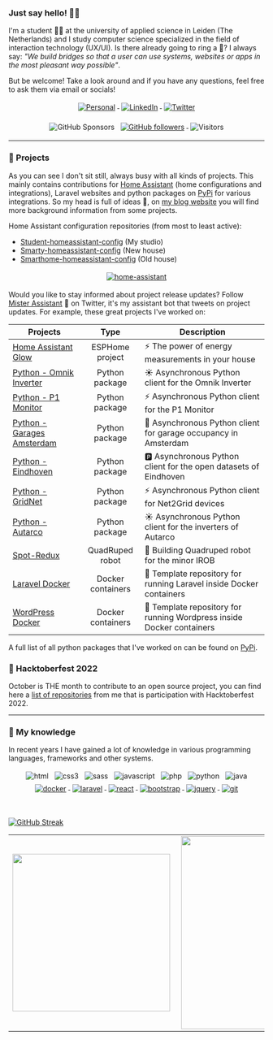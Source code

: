 ### Just say hello! 🤙🏻

I'm a student 👨‍🎓 at the university of applied science in Leiden (The Netherlands) and I study computer science specialized in the field of interaction technology (UX/UI). Is there already going to ring a 🔔? I always say: _"We build bridges so that a user can use systems, websites or apps in the most pleasant way possible"_.

But be welcome! Take a look around and if you have any questions, feel free to ask them via email or socials!

<p align="center">
    <a href="https://student-techlife.com">
        <img src="https://raw.githubusercontent.com/MikeCodesDotNET/MikeCodesDotNET/a8abbf37441f3253f74ea255a47f289208d7568c/Resources/personalBlog.svg" alt="Personal" style="vertical-align:top; margin:4px">
    </a>
    <a href="https://www.linkedin.com/in/klaasschoute">
        <img src="https://raw.githubusercontent.com/klaasnicolaas/ColoredBadges/master/svg/social/linkedin.svg" alt="LinkedIn" style="vertical-align:top; margin:4px">
    </a>
    <a href="https://twitter.com/klaasnicolaas">
        <img src="https://raw.githubusercontent.com/klaasnicolaas/ColoredBadges/master/svg/social/twitter.svg" alt="Twitter" style="vertical-align:top; margin:4px">
    </a>
</p>
<p align="center">
    <img alt="GitHub Sponsors" src="https://img.shields.io/github/sponsors/klaasnicolaas" style="vertical-align:top; margin:4px">
    <a href="https://user-badge.committers.top/netherlands_private/klaasnicolaas">
        <img alt="GitHub followers" src="https://user-badge.committers.top/netherlands_private/klaasnicolaas.svg" style="vertical-align:top; margin:4px">
    </a>
    <img alt="Visitors" src="https://visitor-badge.glitch.me/badge?page_id=klaasnicolaas.visitor-badge&left_text=My%20Page%20Visitors" style="vertical-align:top; margin:4px">
</p>

---
### 🚀 Projects

As you can see I don't sit still, always busy with all kinds of projects. This mainly contains contributions for [Home Assistant][home-assistant] (home configurations and integrations), Laravel websites and python packages on [PyPi][pypi] for various integrations. So my head is full of ideas 🤯, on [my blog website][website] you will find more background information from some projects.

Home Assistant configuration repositories (from most to least active):

- [Student-homeassistant-config][student-config] (My studio)
- [Smarty-homeassistant-config][smarty-config] (New house)
- [Smarthome-homeassistant-config][smarthome-config] (Old house)

<p align="center">
    <a href="https://www.home-assistant.io">
        <img src="https://raw.githubusercontent.com/klaasnicolaas/ColoredBadges/prod/svg/dev/tools/home_assistant_blue.svg" alt="home-assistant" style="vertical-align:top; margin:4px">
    </a>
</p>

Would you like to stay informed about project release updates? Follow [Mister Assistant][mister-assistant] 🤖 on Twitter, it's my assistant bot that tweets on project updates. For example, these great projects I've worked on:

| Projects | Type | Description |
|----------|:----:|-------------|
| [Home Assistant Glow](https://github.com/klaasnicolaas/home-assistant-glow) | ESPHome project | ⚡ The power of energy measurements in your house |
| [Python - Omnik Inverter](https://github.com/klaasnicolaas/python-omnikinverter) | Python package | ☀️ Asynchronous Python client for the Omnik Inverter |
| [Python - P1 Monitor](https://github.com/klaasnicolaas/python-p1monitor) | Python package | ⚡ Asynchronous Python client for the P1 Monitor |
| [Python - Garages Amsterdam](https://github.com/klaasnicolaas/python-garages-amsterdam) | Python package | 🚗 Asynchronous Python client for garage occupancy in Amsterdam |
| [Python - Eindhoven](https://github.com/klaasnicolaas/python-eindhoven) | Python package | 🅿️ Asynchronous Python client for the open datasets of Eindhoven |
| [Python - GridNet](https://github.com/klaasnicolaas/python-gridnet) | Python package | ⚡ Asynchronous Python client for Net2Grid devices |
| [Python - Autarco](https://github.com/klaasnicolaas/python-autarco) | Python package | ☀️ Asynchronous Python client for the inverters of Autarco |
| [Spot-Redux](https://github.com/klaasnicolaas/Spot-Redux) | QuadRuped robot | 🤖 Building Quadruped robot for the minor IROB |
| [Laravel Docker](https://github.com/klaasnicolaas/laravel-docker) | Docker containers | 🐳 Template repository for running Laravel inside Docker containers |
| [WordPress Docker](https://github.com/klaasnicolaas/wordpress-docker) | Docker containers | 🐋 Template repository for running Wordpress inside Docker containers |

A full list of all python packages that I've worked on can be found on [PyPi](https://pypi.org/user/klaasnicolaas/).

### 🔨 Hacktoberfest 2022

October is THE month to contribute to an open source project, you can find here a [list of repositories][list-hacktoberfest] from me that is participation with Hacktoberfest 2022.

---

### 🌠 My knowledge

In recent years I have gained a lot of knowledge in various programming languages, frameworks and other systems.

<p align="center">
    <img src="https://raw.githubusercontent.com/klaasnicolaas/ColoredBadges/master/svg/dev/languages/html.svg" alt="html" style="vertical-align:top; margin:4px">
    <img src="https://raw.githubusercontent.com/klaasnicolaas/ColoredBadges/master/svg/dev/languages/css3.svg" alt="css3" style="vertical-align:top; margin:4px">
    <img src="https://raw.githubusercontent.com/klaasnicolaas/ColoredBadges/master/svg/dev/languages/sass.svg" alt="sass" style="vertical-align:top; margin:4px">
    <img src="https://raw.githubusercontent.com/klaasnicolaas/ColoredBadges/master/svg/dev/languages/js.svg" alt="javascript" style="vertical-align:top; margin:4px">
    <img src="https://raw.githubusercontent.com/klaasnicolaas/ColoredBadges/master/svg/dev/languages/php.svg" alt="php" style="vertical-align:top; margin:4px">
    <img src="https://raw.githubusercontent.com/klaasnicolaas/ColoredBadges/master/svg/dev/languages/python.svg" alt="python" style="vertical-align:top; margin:4px">
    <img src="https://raw.githubusercontent.com/klaasnicolaas/ColoredBadges/master/svg/dev/languages/java.svg" alt="java" style="vertical-align:top; margin:4px">
    <a href="https://www.docker.com">
        <img src="https://raw.githubusercontent.com/klaasnicolaas/ColoredBadges/master/svg/dev/tools/docker.svg" alt="docker" style="vertical-align:top; margin:4px">
    </a>
    <a href="https://laravel.com">
        <img src="https://raw.githubusercontent.com/klaasnicolaas/ColoredBadges/master/svg/dev/frameworks/laravel.svg" alt="laravel" style="vertical-align:top; margin:4px">
    </a>
    <a href="https://reactjs.org">
        <img src="https://raw.githubusercontent.com/klaasnicolaas/ColoredBadges/master/svg/dev/frameworks/react.svg" alt="react" style="vertical-align:top; margin:4px">
    </a>
    <a href="https://getbootstrap.com">
        <img src="https://raw.githubusercontent.com/klaasnicolaas/ColoredBadges/master/svg/dev/frameworks/bootstrap.svg" alt="bootstrap" style="vertical-align:top; margin:4px">
    </a>
    <a href="https://jquery.com">
        <img src="https://raw.githubusercontent.com/klaasnicolaas/ColoredBadges/master/svg/dev/frameworks/jquery.svg" alt="jquery" style="vertical-align:top; margin:4px">
    </a>
    <a href="https://git-scm.com">
        <img src="https://raw.githubusercontent.com/klaasnicolaas/ColoredBadges/prod/svg/dev/tools/git.svg" alt="git" style="vertical-align:top; margin:4px">
    </a>
</p>

<br>

[![GitHub Streak](https://github-readme-streak-stats.herokuapp.com?user=klaasnicolaas&hide_border=true&date_format=j%20M%5B%20Y%5D)](https://git.io/streak-stats)

<table>
    <tr>
        <td><img width="310px" align="left" src="https://github-readme-stats.vercel.app/api/top-langs/?username=klaasnicolaas&hide=Ruby,Shell&layout=compact" /></td>
        <td><img align='right' src="https://github-readme-stats.vercel.app/api?username=klaasnicolaas&count_private=true&show_icons=true" width="380"></td>
    </tr>
</table>

<!-- LINKS -->
[mister-assistant]: https://twitter.com/MisterAssistant
[home-assistant]: https://www.home-assistant.io
[website]: https://student-techlife.com
[pypi]: https://pypi.org
[list-hacktoberfest]: https://github.com/klaasnicolaas?tab=repositories&q=hacktoberfest

<!-- Home Assistant configs -->
[student-config]: https://github.com/klaasnicolaas/Student-homeassistant-config
[smarty-config]: https://github.com/klaasnicolaas/smarty-homeassistant-config
[smarthome-config]: https://github.com/klaasnicolaas/Smarthome-homeassistant-config

